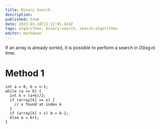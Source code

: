 ```yaml
---
title: Binary Search
description: 
published: true
date: 2023-03-18T21:12:01.924Z
tags: algorithms, binary-search, search-algorithms
editor: markdown
---
```


If an array is already sorted, it is possible to perform a search in $O(\log n)$ time. 

# Method 1
```
int a = 0, b = n-1;
while (a <= b) {
  int k = (a+b)/2;
  if (array[k] == x) {
    // x found at index k
  }
  if (array[k] > x) b = k-1;
  else a = k+1;
}
```
